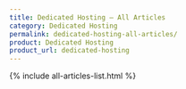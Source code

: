 ```yaml
---
title: Dedicated Hosting – All Articles
category: Dedicated Hosting
permalink: dedicated-hosting-all-articles/
product: Dedicated Hosting
product_url: dedicated-hosting
---
```


{% include all-articles-list.html %}
